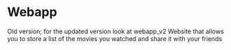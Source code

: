 # Webapp
Old version; for the updated version look at webapp_v2
Website that allows you to store a list of the movies you watched and share it with your friends
